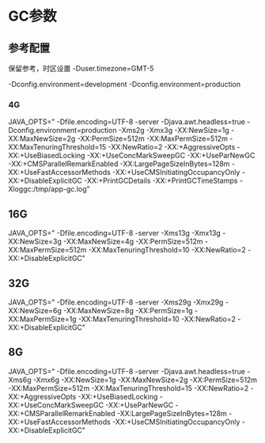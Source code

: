 # GC参数

## 参考配置
保留参考，时区设置
-Duser.timezone=GMT-5

-Dconfig.environment=development
-Dconfig.environment=production

### 4G
JAVA_OPTS="
-Dfile.encoding=UTF-8
-server
-Djava.awt.headless=true
-Dconfig.environment=production
-Xms2g
-Xmx3g
-XX:NewSize=1g
-XX:MaxNewSize=2g
-XX:PermSize=512m 
-XX:MaxPermSize=512m 
-XX:MaxTenuringThreshold=15
-XX:NewRatio=2
-XX:+AggressiveOpts
-XX:+UseBiasedLocking
-XX:+UseConcMarkSweepGC
-XX:+UseParNewGC
-XX:+CMSParallelRemarkEnabled
-XX:LargePageSizeInBytes=128m
-XX:+UseFastAccessorMethods
-XX:+UseCMSInitiatingOccupancyOnly
-XX:+DisableExplicitGC
-XX:+PrintGCDetails 
-XX:+PrintGCTimeStamps
-Xloggc:/tmp/app-gc.log"


## 16G
JAVA_OPTS="
-Dfile.encoding=UTF-8 
-server 
-Xms13g 
-Xmx13g 
-XX:NewSize=3g
-XX:MaxNewSize=4g
-XX:PermSize=512m 
-XX:MaxPermSize=512m 
-XX:MaxTenuringThreshold=10 
-XX:NewRatio=2 
-XX:+DisableExplicitGC"

## 32G
JAVA_OPTS="
-Dfile.encoding=UTF-8 
-server 
-Xms29g
-Xmx29g
-XX:NewSize=6g
-XX:MaxNewSize=8g 
-XX:PermSize=1g
-XX:MaxPermSize=1g
-XX:MaxTenuringThreshold=10 
-XX:NewRatio=2 
-XX:+DisableExplicitGC"

## 8G
JAVA_OPTS="
-Dfile.encoding=UTF-8 
-server 
-Djava.awt.headless=true 
-Xms6g 
-Xmx6g
-XX:NewSize=1g 
-XX:MaxNewSize=2g
-XX:PermSize=512m 
-XX:MaxPermSize=512m 
-XX:MaxTenuringThreshold=15 
-XX:NewRatio=2 
-XX:+AggressiveOpts 
-XX:+UseBiasedLocking 
-XX:+UseConcMarkSweepGC
-XX:+UseParNewGC
-XX:+CMSParallelRemarkEnabled
-XX:LargePageSizeInBytes=128m
-XX:+UseFastAccessorMethods
-XX:+UseCMSInitiatingOccupancyOnly
-XX:+DisableExplicitGC"



